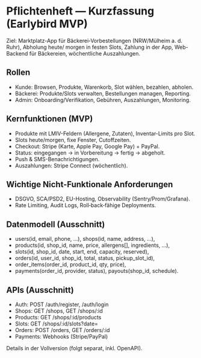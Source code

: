 # Pflichtenheft — Kurzfassung (Earlybird MVP)

Ziel: Marktplatz-App für Bäckerei‑Vorbestellungen (NRW/Mülheim a. d. Ruhr),
Abholung heute/ morgen in festen Slots, Zahlung in der App, Web-Backend für
Bäckereien, wöchentliche Auszahlungen.

## Rollen
- Kunde: Browsen, Produkte, Warenkorb, Slot wählen, bezahlen, abholen.
- Bäckerei: Produkte/Slots verwalten, Bestellungen managen, Reporting.
- Admin: Onboarding/Verifikation, Gebühren, Auszahlungen, Monitoring.

## Kernfunktionen (MVP)
- Produkte mit LMIV-Feldern (Allergene, Zutaten), Inventar-Limits pro Slot.
- Slots heute/morgen, fixe Fenster, Cutoffzeiten.
- Checkout: Stripe (Karte, Apple Pay, Google Pay) + PayPal.
- Status: eingegangen → in Vorbereitung → fertig → abgeholt.
- Push & SMS-Benachrichtigungen.
- Auszahlungen: Stripe Connect (wöchentlich).

## Wichtige Nicht-Funktionale Anforderungen
- DSGVO, SCA/PSD2, EU-Hosting, Observability (Sentry/Prom/Grafana).
- Rate Limiting, Audit Logs, Roll‑back‑fähige Deployments.

## Datenmodell (Ausschnitt)
- users(id, email, phone, ...), shops(id, name, address, ...),
- products(id, shop_id, name, price, allergens[], ingredients, ...),
- slots(id, shop_id, date, start, end, capacity, reserved),
- orders(id, user_id, shop_id, total, status, pickup_slot_id),
- order_items(order_id, product_id, qty, price),
- payments(order_id, provider, status), payouts(shop_id, schedule).

## APIs (Ausschnitt)
- Auth: POST /auth/register, /auth/login
- Shops: GET /shops, GET /shops/:id
- Products: GET /shops/:id/products
- Slots: GET /shops/:id/slots?date=
- Orders: POST /orders, GET /orders/:id
- Payments: Webhooks (Stripe/PayPal)

Details in der Vollversion (folgt separat, inkl. OpenAPI).

